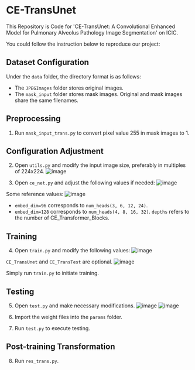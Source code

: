 # CE-TransUnet

This Repository is Code for 'CE-TransUnet: A Convolutional Enhanced Model for Pulmonary Alveolus Pathology Image Segmentation' on ICIC.

You could follow the instruction below to reproduce our project:

## Dataset Configuration
Under the `data` folder, the directory format is as follows:
- The `JPEGImages` folder stores original images.
- The `mask_input` folder stores mask images.
Original and mask images share the same filenames.

## Preprocessing
1. Run `mask_input_trans.py` to convert pixel value 255 in mask images to 1.

## Configuration Adjustment
2. Open `utils.py` and modify the input image size, preferably in multiples of 224x224.
![image](https://github.com/DemonRain7/CE-TransUnet/assets/102237492/73ddb586-5fc8-447b-b49f-032217e60f0d)

3. Open `ce_net.py` and adjust the following values if needed:
![image](https://github.com/DemonRain7/CE-TransUnet/assets/102237492/c78e3b36-3a34-487b-8962-09008f6a9342)

Some reference values:
![image](https://github.com/DemonRain7/CE-TransUnet/assets/102237492/87eddbb9-059f-4524-b9eb-7e6b4aa3eff0)

- `embed_dim=96` corresponds to `num_heads(3, 6, 12, 24)`.
- `embed_dim=128` corresponds to `num_heads(4, 8, 16, 32)`.
`depths` refers to the number of CE_Transformer_Blocks.

## Training
4. Open `train.py` and modify the following values:
![image](https://github.com/DemonRain7/CE-TransUnet/assets/102237492/172e9d15-7c47-459d-9536-5947c3e57cc4)
   
`CE_TransUnet` and `CE_TransTest` are optional.
![image](https://github.com/DemonRain7/CE-TransUnet/assets/102237492/90dce3aa-1a5f-453f-b9d0-114f007d8c4b)

Simply run `train.py` to initiate training.

## Testing
5. Open `test.py` and make necessary modifications.
![image](https://github.com/DemonRain7/CE-TransUnet/assets/102237492/a6ac9f4d-bb0f-4eea-b8df-263644642396)
![image](https://github.com/DemonRain7/CE-TransUnet/assets/102237492/938880f8-9443-4399-9c10-1d0bb92b7973)

7. Import the weight files into the `params` folder.

8. Run `test.py` to execute testing.

## Post-training Transformation
8. Run `res_trans.py`.
